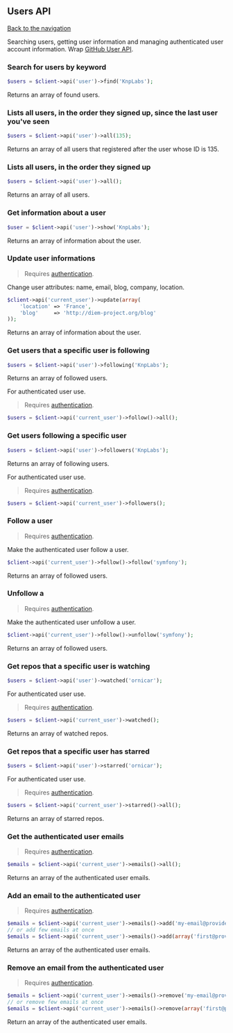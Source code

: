 ## Users API
[Back to the navigation](index.md)

Searching users, getting user information and managing authenticated user account information.
Wrap [GitHub User API](http://developer.github.com/v3/users/).

### Search for users by keyword

```php
$users = $client->api('user')->find('KnpLabs');
```

Returns an array of found users.

### Lists all users, in the order they signed up, since the last user you've seen

```php
$users = $client->api('user')->all(135);
```

Returns an array of all users that registered after the user whose ID is 135.

### Lists all users, in the order they signed up

```php
$users = $client->api('user')->all();
```

Returns an array of all users.

### Get information about a user

```php
$user = $client->api('user')->show('KnpLabs');
```

Returns an array of information about the user.

### Update user informations

> Requires [authentication](security.md).

Change user attributes: name, email, blog, company, location.

```php
$client->api('current_user')->update(array(
    'location' => 'France',
    'blog'     => 'http://diem-project.org/blog'
));
```

Returns an array of information about the user.

### Get users that a specific user is following

```php
$users = $client->api('user')->following('KnpLabs');
```

Returns an array of followed users.

For authenticated user use.

> Requires [authentication](security.md).

```php
$users = $client->api('current_user')->follow()->all();
```

### Get users following a specific user

```php
$users = $client->api('user')->followers('KnpLabs');
```

Returns an array of following users.

For authenticated user use.

> Requires [authentication](security.md).

```php
$users = $client->api('current_user')->followers();
```

### Follow a user

> Requires [authentication](security.md).

Make the authenticated user follow a user.

```php
$client->api('current_user')->follow()->follow('symfony');
```

Returns an array of followed users.

### Unfollow a

> Requires [authentication](security.md).

Make the authenticated user unfollow a user.

```php
$client->api('current_user')->follow()->unfollow('symfony');
```

Returns an array of followed users.

### Get repos that a specific user is watching

```php
$users = $client->api('user')->watched('ornicar');
```

For authenticated user use.

> Requires [authentication](security.md).

```php
$users = $client->api('current_user')->watched();
```

Returns an array of watched repos.

### Get repos that a specific user has starred

```php
$users = $client->api('user')->starred('ornicar');
```

For authenticated user use.

> Requires [authentication](security.md).

```php
$users = $client->api('current_user')->starred()->all();
```

Returns an array of starred repos.

### Get the authenticated user emails

> Requires [authentication](security.md).

```php
$emails = $client->api('current_user')->emails()->all();
```

Returns an array of the authenticated user emails.

### Add an email to the authenticated user

> Requires [authentication](security.md).

```php
$emails = $client->api('current_user')->emails()->add('my-email@provider.org');
// or add few emails at once
$emails = $client->api('current_user')->emails()->add(array('first@provider.org', 'second@provider.org'));
```

Returns an array of the authenticated user emails.

### Remove an email from the authenticated user

> Requires [authentication](security.md).

```php
$emails = $client->api('current_user')->emails()->remove('my-email@provider.org');
// or remove few emails at once
$emails = $client->api('current_user')->emails()->remove(array('first@provider.org', 'second@provider.org'));
```

Return an array of the authenticated user emails.
